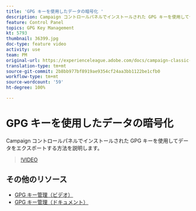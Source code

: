 ```yaml
---
title: 'GPG キーを使用したデータの暗号化 '
description: Campaign コントロールパネルでインストールされた GPG キーを使用してデータをエクスポートする方法を説明します。
feature: Control Panel
topics: GPG Key Management
kt: 5793
thumbnail: 36399.jpg
doc-type: feature video
activity: use
team: PM
original-url: https://experienceleague.adobe.com/docs/campaign-classic-learn/tutorials/administrating/control-panel-acc/gpg-key-management/using-a-gpg-key-to-encrypt-data.html
translation-type: tm+mt
source-git-commit: 2b8bb977bf8919ae9354cf24aa3bb1122be1cfb0
workflow-type: tm+mt
source-wordcount: '59'
ht-degree: 100%

---
```



# GPG キーを使用したデータの暗号化

Campaign コントロールパネルでインストールされた GPG キーを使用してデータをエクスポートする方法を説明します。

>[!VIDEO](https://video.tv.adobe.com/v/36399?quality=12)

## その他のリソース

* [GPG キー管理（ビデオ）](./gpg-key-management-overview.md)
* [GPG キー管理（ドキュメント）](https://docs.adobe.com/content/help/ja-JP/control-panel/using/instances-settings/gpg-keys-management.html)
